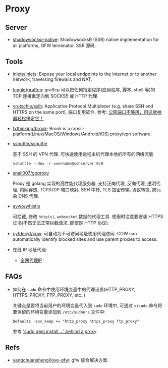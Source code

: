 # Proxy

## Server
* [shadowsocksr-native](https://github.com/ShadowsocksR-Live/shadowsocksr-native): ShadowsocksR (SSR) native implementation for all platforms, GFW terminator. SSR 源码.    

## Tools
* [inlets/inlets](https://github.com/inlets/inlets): Expose your local endpoints to the Internet or to another network, traversing firewalls and NAT.
* [hmgle/graftcp](https://github.com/hmgle/graftcp): graftcp 可以把任何指定程序(应用程序, 脚本, shell 等)的 TCP 连接重定向到 SOCKS5 或 HTTP 代理. 
* [yrutschle/sslh](https://github.com/yrutschle/sslh): Applicative Protocol Multiplexer (e.g. share SSH and HTTPS on the same port). 端口复用软件. 参考: [公网端口不够用，用这款神器轻松搞定它！](https://mp.weixin.qq.com/s?__biz=MzI3MTI2NzkxMA==&mid=2247489038&idx=1&sn=c9856cedabf74ccbffbca451f03fe05a)

* [txthinking/brook](https://github.com/txthinking/brook): Brook is a cross-platform(Linux/MacOS/Windows/Android/iOS) proxy/vpn software.

* [sshuttle/sshuttle](https://github.com/sshuttle/sshuttle)

    基于 SSH 的 VPN 代理. 可快速使用远程主机代理本地的所有的网络流量.
    
    ```shell
    sshuttle --dns -r username@sshserver 0/0
    ```
    
* [snail007/goproxy](https://github.com/snail007/goproxy)

    Proxy 是 golang 实现的高性能代理服务器, 支持正向代理, 反向代理, 透明代理, 内网穿透, TCP/UDP 端口映射, SSH 中转, TLS 加密传输, 协议转换, 防污染 DNS 代理.  

* [avwo/whistle](https://github.com/avwo/whistle)

    可拦截, 修改 `http(s)`, `websocket` 数据的代理工具. 使用时注意要安装 HTTPS 证书(不然无法正常拦截请求, 即使是 HTTP 协议).
    
* [cyfdecyf/cow](https://github.com/cyfdecyf/cow): 可自动为不可访问地址使用代理访问. COW can automatically identify blocked sites and use parent proxies to access.    
* 在线 IP 地址代理:
    * [全网代理IP](http://www.goubanjia.com/)



## FAQs
* 如何在 `sudo` 命令中使用环境变量中的代理设置(HTTP_PROXY, HTTPS_PROXY, FTP_PROXY, etc..)

    关键点是要将当前用户的环境变量代入到 `sudo` 环境中, 可通过 `visudo` 命令将要保留的环境变量添加到 `/etc/sudoers` 文件中:
    
    ```shell
    Defaults  env_keep += "http_proxy https_proxy ftp_proxy"
    ```
    
    参考 ['sudo gem install ...' behind a proxy](http://jacob.stanley.io/2010/10/27/sudo-gem-install-behind-a-proxy/)
    
## Refs
* [yangchuansheng/love-gfw](https://github.com/yangchuansheng/love-gfw): gfw 综合解决方案.